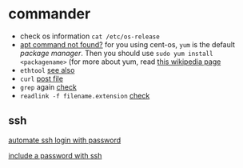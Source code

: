 # commander

- check os information `cat /etc/os-release`
- [apt command not found?](https://unix.stackexchange.com/questions/33688/installing-git-sudo-apt-get-command-not-found) for you using cent-os, `yum` is the default _package manager_. Then you should use `sudo yum install <packagename>` (for more about yum, read [this wikipedia page](https://en.wikipedia.org/wiki/Yum_(software))
- `ethtool` [see also](https://serverfault.com/questions/207474/how-do-i-verify-the-speed-of-my-nic)
- `curl` [post file](https://stackoverflow.com/questions/12667797/using-curl-to-upload-post-data-with-files)
- `grep` again [check](https://stackoverflow.com/questions/221921/use-grep-exclude-include-syntax-to-not-grep-through-certain-files)
- `readlink -f filename.extension` [check](https://stackoverflow.com/questions/5265702/how-to-get-full-path-of-a-file)

## ssh

[automate ssh login with password](https://serverfault.com/questions/241588/how-to-automate-ssh-login-with-password)

[include a password with ssh](https://askubuntu.com/questions/224181/how-do-i-include-a-password-with-ssh-command-want-to-make-shell-script)
